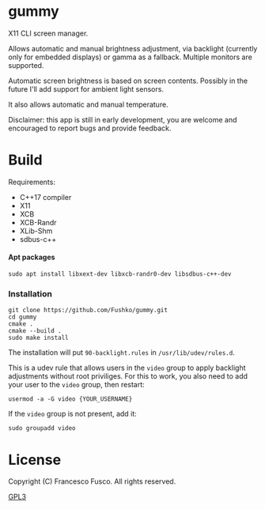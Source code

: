 # gummy

X11 CLI screen manager.

Allows automatic and manual brightness adjustment, via backlight (currently only for embedded displays) or gamma as a fallback. Multiple monitors are supported.

Automatic screen brightness is based on screen contents. Possibly in the future I'll add support for ambient light sensors.

It also allows automatic and manual temperature.

Disclaimer: this app is still in early development, you are welcome and encouraged to report bugs and provide feedback.

# Build

Requirements:

- C++17 compiler
- X11
- XCB
- XCB-Randr
- XLib-Shm
- sdbus-c++

#### Apt packages

`sudo apt install libxext-dev libxcb-randr0-dev libsdbus-c++-dev`

### Installation

```
git clone https://github.com/Fushko/gummy.git
cd gummy
cmake .
cmake --build .
sudo make install
```

The installation will put `90-backlight.rules` in `/usr/lib/udev/rules.d`.

This is a udev rule that allows users in the `video` group to apply backlight adjustments without root priviliges. For this to work, you also need to add your user to the `video` group, then restart:

```
usermod -a -G video {YOUR_USERNAME}
```

If the `video` group is not present, add it:

```
sudo groupadd video
```

# License

Copyright (C) Francesco Fusco. All rights reserved.

[GPL3](https://github.com/Fushko/gammy/blob/master/LICENSE)



